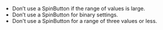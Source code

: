 - Don’t use a SpinButton if the range of values is large.
- Don’t use a SpinButton for binary settings.
- Don't use a SpinButton for a range of three values or less.
